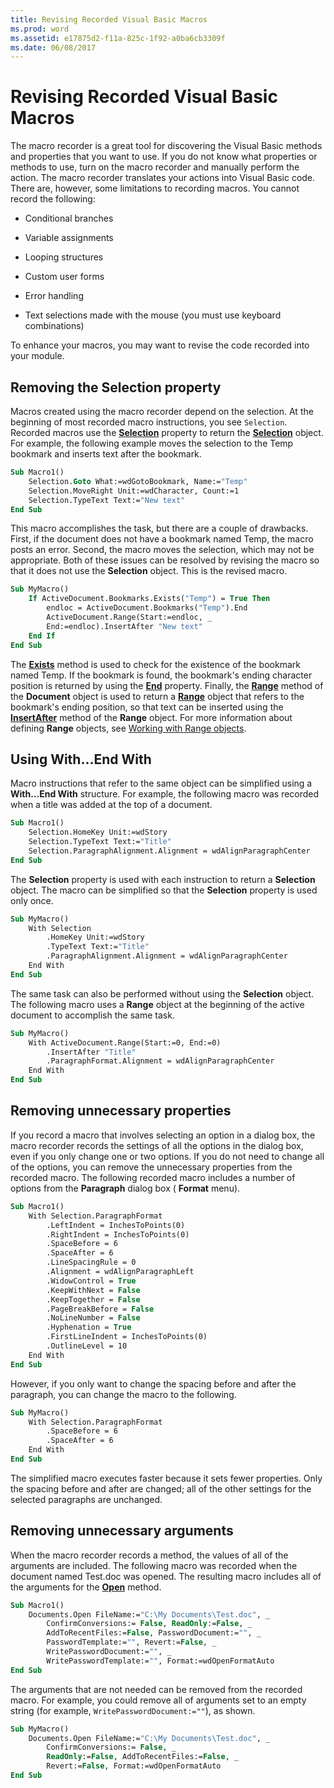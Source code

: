 ```yaml
---
title: Revising Recorded Visual Basic Macros
ms.prod: word
ms.assetid: e17875d2-f11a-825c-1f92-a0ba6cb3309f
ms.date: 06/08/2017
---
```



# Revising Recorded Visual Basic Macros

The macro recorder is a great tool for discovering the Visual Basic methods and properties that you want to use. If you do not know what properties or methods to use, turn on the macro recorder and manually perform the action. The macro recorder translates your actions into Visual Basic code. There are, however, some limitations to recording macros. You cannot record the following:


- Conditional branches
    
- Variable assignments
    
- Looping structures
    
- Custom user forms
    
- Error handling
    
- Text selections made with the mouse (you must use keyboard combinations)
    

To enhance your macros, you may want to revise the code recorded into your module.


## Removing the Selection property

Macros created using the macro recorder depend on the selection. At the beginning of most recorded macro instructions, you see  `Selection`. Recorded macros use the  **[Selection](global-selection-property-word.md)** property to return the **[Selection](selection-object-word.md)** object. For example, the following example moves the selection to the Temp bookmark and inserts text after the bookmark.


```vb
Sub Macro1() 
    Selection.Goto What:=wdGotoBookmark, Name:="Temp" 
    Selection.MoveRight Unit:=wdCharacter, Count:=1 
    Selection.TypeText Text:="New text" 
End Sub
```

This macro accomplishes the task, but there are a couple of drawbacks. First, if the document does not have a bookmark named Temp, the macro posts an error. Second, the macro moves the selection, which may not be appropriate. Both of these issues can be resolved by revising the macro so that it does not use the  **Selection** object. This is the revised macro.




```vb
Sub MyMacro() 
    If ActiveDocument.Bookmarks.Exists("Temp") = True Then 
        endloc = ActiveDocument.Bookmarks("Temp").End 
        ActiveDocument.Range(Start:=endloc, _ 
        End:=endloc).InsertAfter "New text" 
    End If 
End Sub
```

The  **[Exists](bookmarks-exists-method-word.md)** method is used to check for the existence of the bookmark named Temp. If the bookmark is found, the bookmark's ending character position is returned by using the **[End](bookmark-end-property-word.md)** property. Finally, the **[Range](document-range-method-word.md)** method of the **Document** object is used to return a **[Range](range-object-word.md)** object that refers to the bookmark's ending position, so that text can be inserted using the **[InsertAfter](range-insertafter-method-word.md)** method of the **Range** object. For more information about defining **Range** objects, see [Working with Range objects](working-with-range-objects.md).


## Using With…End With

Macro instructions that refer to the same object can be simplified using a  **With…End With** structure. For example, the following macro was recorded when a title was added at the top of a document.


```vb
Sub Macro1() 
    Selection.HomeKey Unit:=wdStory 
    Selection.TypeText Text:="Title" 
    Selection.ParagraphAlignment.Alignment = wdAlignParagraphCenter 
End Sub
```

The  **Selection** property is used with each instruction to return a **Selection** object. The macro can be simplified so that the **Selection** property is used only once.




```vb
Sub MyMacro() 
    With Selection 
        .HomeKey Unit:=wdStory 
        .TypeText Text:="Title" 
        .ParagraphAlignment.Alignment = wdAlignParagraphCenter 
    End With 
End Sub
```

The same task can also be performed without using the  **Selection** object. The following macro uses a **Range** object at the beginning of the active document to accomplish the same task.




```vb
Sub MyMacro() 
    With ActiveDocument.Range(Start:=0, End:=0) 
        .InsertAfter "Title" 
        .ParagraphFormat.Alignment = wdAlignParagraphCenter 
    End With 
End Sub
```


## Removing unnecessary properties

If you record a macro that involves selecting an option in a dialog box, the macro recorder records the settings of all the options in the dialog box, even if you only change one or two options. If you do not need to change all of the options, you can remove the unnecessary properties from the recorded macro. The following recorded macro includes a number of options from the  **Paragraph** dialog box ( **Format** menu).


```vb
Sub Macro1() 
    With Selection.ParagraphFormat 
        .LeftIndent = InchesToPoints(0) 
        .RightIndent = InchesToPoints(0) 
        .SpaceBefore = 6 
        .SpaceAfter = 6 
        .LineSpacingRule = 0 
        .Alignment = wdAlignParagraphLeft 
        .WidowControl = True 
        .KeepWithNext = False 
        .KeepTogether = False 
        .PageBreakBefore = False 
        .NoLineNumber = False 
        .Hyphenation = True 
        .FirstLineIndent = InchesToPoints(0) 
        .OutlineLevel = 10 
    End With 
End Sub
```

However, if you only want to change the spacing before and after the paragraph, you can change the macro to the following.




```vb
Sub MyMacro() 
    With Selection.ParagraphFormat 
        .SpaceBefore = 6 
        .SpaceAfter = 6 
    End With 
End Sub
```

The simplified macro executes faster because it sets fewer properties. Only the spacing before and after are changed; all of the other settings for the selected paragraphs are unchanged.


## Removing unnecessary arguments

When the macro recorder records a method, the values of all of the arguments are included. The following macro was recorded when the document named Test.doc was opened. The resulting macro includes all of the arguments for the  **[Open](documents-open-method-word.md)** method.


```vb
Sub Macro1() 
    Documents.Open FileName:="C:\My Documents\Test.doc", _ 
        ConfirmConversions:= False, ReadOnly:=False, _ 
        AddToRecentFiles:=False, PasswordDocument:="", _ 
        PasswordTemplate:="", Revert:=False, _ 
        WritePasswordDocument:="", _ 
        WritePasswordTemplate:="", Format:=wdOpenFormatAuto 
End Sub
```

The arguments that are not needed can be removed from the recorded macro. For example, you could remove all of arguments set to an empty string (for example,  `WritePasswordDocument:=""`), as shown.




```vb
Sub MyMacro() 
    Documents.Open FileName:="C:\My Documents\Test.doc", _ 
        ConfirmConversions:= False, _ 
        ReadOnly:=False, AddToRecentFiles:=False, _ 
        Revert:=False, Format:=wdOpenFormatAuto 
End Sub
```


